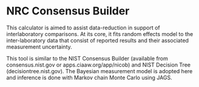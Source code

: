 # NRC Consensus Builder
This calculator is aimed to assist data-reduction in support of interlaboratory comparisons.
At its core, it fits random effects model to the inter-laboratory data that consist of reported results and their associated measurement uncertainty.

This tool is similar to the NIST Consensus Builder (available from consensus.nist.gov or apps.ciaaw.org/app/nicob) and NIST Decision Tree (decisiontree.nist.gov). The Bayesian measurement model is adopted here and inference is done with Markov chain Monte Carlo using JAGS.

